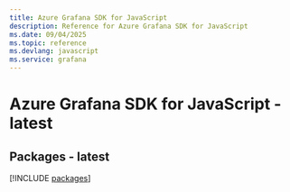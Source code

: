 ```yaml
---
title: Azure Grafana SDK for JavaScript
description: Reference for Azure Grafana SDK for JavaScript
ms.date: 09/04/2025
ms.topic: reference
ms.devlang: javascript
ms.service: grafana
---
```

# Azure Grafana SDK for JavaScript - latest
## Packages - latest
[!INCLUDE [packages](grafana-index.md)]